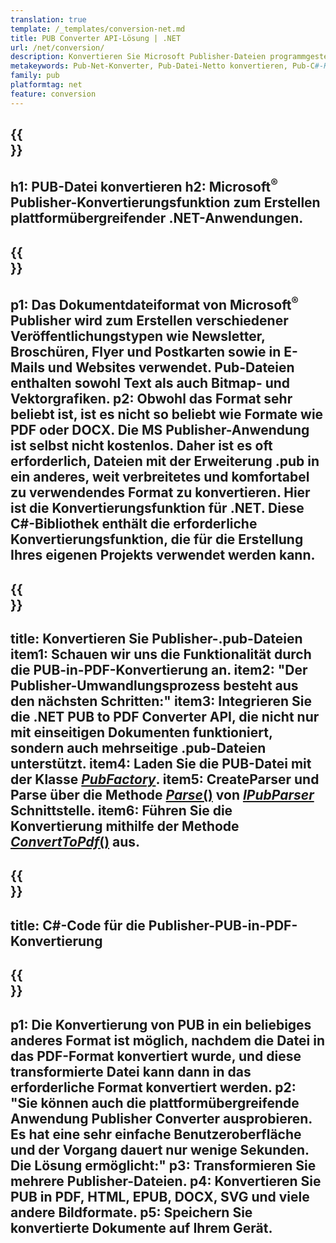 ```yaml
---
translation: true
template: /_templates/conversion-net.md
title: PUB Converter API-Lösung | .NET
url: /net/conversion/
description: Konvertieren Sie Microsoft Publisher-Dateien programmgesteuert über die C#-Bibliothek. Einfache API-Lösung zum Erstellen Ihres PUB-Konverter-.NET-Projekts.
metakeywords: Pub-Net-Konverter, Pub-Datei-Netto konvertieren, Pub-C#-Konverter, Pub-Datei-C# konvertieren
family: pub
platformtag: net
feature: conversion
---
```


{{<section banner>}}
---
h1: PUB-Datei konvertieren
h2: Microsoft<sup>®</sup> Publisher-Konvertierungsfunktion zum Erstellen plattformübergreifender .NET-Anwendungen.
---

{{<section overview>}}
---
p1: Das Dokumentdateiformat von Microsoft<sup>®</sup> Publisher wird zum Erstellen verschiedener Veröffentlichungstypen wie Newsletter, Broschüren, Flyer und Postkarten sowie in E-Mails und Websites verwendet. Pub-Dateien enthalten sowohl Text als auch Bitmap- und Vektorgrafiken.
p2: Obwohl das Format sehr beliebt ist, ist es nicht so beliebt wie Formate wie PDF oder DOCX. Die MS Publisher-Anwendung ist selbst nicht kostenlos. Daher ist es oft erforderlich, Dateien mit der Erweiterung .pub in ein anderes, weit verbreitetes und komfortabel zu verwendendes Format zu konvertieren. Hier ist die Konvertierungsfunktion für .NET. Diese C#-Bibliothek enthält die erforderliche Konvertierungsfunktion, die für die Erstellung Ihres eigenen Projekts verwendet werden kann.
---

{{<section feature1>}}
---
title: Konvertieren Sie Publisher-.pub-Dateien
item1: Schauen wir uns die Funktionalität durch die PUB-in-PDF-Konvertierung an.
item2: "Der Publisher-Umwandlungsprozess besteht aus den nächsten Schritten:"
item3: Integrieren Sie die .NET PUB to PDF Converter API, die nicht nur mit einseitigen Dokumenten funktioniert, sondern auch mehrseitige .pub-Dateien unterstützt.
item4: Laden Sie die PUB-Datei mit der Klasse [*PubFactory*](https://reference.aspose.com/pub/net/aspose.pub/pubfactory/).
item5: CreateParser und Parse über die Methode [*Parse*()](https://reference.aspose.com/pub/net/aspose.pub/ipubparser/parse/) von [*IPubParser*](https://reference.aspose.com/pub/net/aspose.pub/ipubparser/) Schnittstelle.
item6: Führen Sie die Konvertierung mithilfe der Methode [*ConvertToPdf*()](https://reference.aspose.com/pub/net/aspose.pub/ipdfconverter/converttopdf/) aus.
---

{{<section codeexample>}}
---
title: C#-Code für die Publisher-PUB-in-PDF-Konvertierung
---

{{<section summary>}}
---
p1: Die Konvertierung von PUB in ein beliebiges anderes Format ist möglich, nachdem die Datei in das PDF-Format konvertiert wurde, und diese transformierte Datei kann dann in das erforderliche Format konvertiert werden.
p2: "Sie können auch die plattformübergreifende Anwendung Publisher Converter ausprobieren. Es hat eine sehr einfache Benutzeroberfläche und der Vorgang dauert nur wenige Sekunden. Die Lösung ermöglicht:"
p3: Transformieren Sie mehrere Publisher-Dateien.
p4: Konvertieren Sie PUB in PDF, HTML, EPUB, DOCX, SVG und viele andere Bildformate.
p5: Speichern Sie konvertierte Dokumente auf Ihrem Gerät.
---
